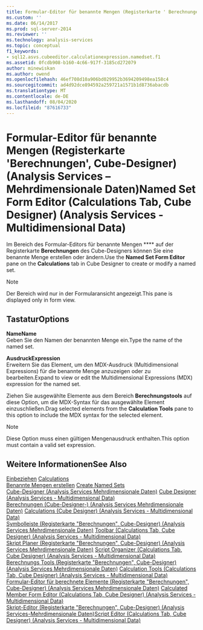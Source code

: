 ```yaml
---
title: Formular-Editor für benannte Mengen (Registerkarte ' Berechnungen ', Cube-Designer) (Analysis Services-Mehrdimensionale Daten) | Microsoft-Dokumentation
ms.custom: ''
ms.date: 06/14/2017
ms.prod: sql-server-2014
ms.reviewer: ''
ms.technology: analysis-services
ms.topic: conceptual
f1_keywords:
- sql12.asvs.cubeeditor.calculationexpression.namedset.f1
ms.assetid: 0fcdb908-b160-4c66-917f-3185cd272079
author: minewiskan
ms.author: owend
ms.openlocfilehash: 46ef708d10a906bd029952b3694209498ea158c4
ms.sourcegitcommit: ad4d92dce894592a259721a1571b1d8736abacdb
ms.translationtype: MT
ms.contentlocale: de-DE
ms.lasthandoff: 08/04/2020
ms.locfileid: "87616733"
---
```

# <a name="named-set-form-editor-calculations-tab-cube-designer-analysis-services---multidimensional-data"></a><span data-ttu-id="963aa-102">Formular-Editor für benannte Mengen (Registerkarte 'Berechnungen', Cube-Designer) (Analysis Services – Mehrdimensionale Daten)</span><span class="sxs-lookup"><span data-stu-id="963aa-102">Named Set Form Editor (Calculations Tab, Cube Designer) (Analysis Services - Multidimensional Data)</span></span>
  <span data-ttu-id="963aa-103">Im Bereich des Formular-Editors für benannte Mengen \*\*\*\* auf der Registerkarte **Berechnungen** des Cube-Designers können Sie eine benannte Menge erstellen oder ändern.</span><span class="sxs-lookup"><span data-stu-id="963aa-103">Use the **Named Set Form Editor** pane on the **Calculations** tab in Cube Designer to create or modify a named set.</span></span>  
  
> [!NOTE]  
>  <span data-ttu-id="963aa-104">Der Bereich wird nur in der Formularansicht angezeigt.</span><span class="sxs-lookup"><span data-stu-id="963aa-104">This pane is displayed only in form view.</span></span>  
  
## <a name="options"></a><span data-ttu-id="963aa-105">Tastatur</span><span class="sxs-lookup"><span data-stu-id="963aa-105">Options</span></span>  
 <span data-ttu-id="963aa-106">**Name**</span><span class="sxs-lookup"><span data-stu-id="963aa-106">**Name**</span></span>  
 <span data-ttu-id="963aa-107">Geben Sie den Namen der benannten Menge ein.</span><span class="sxs-lookup"><span data-stu-id="963aa-107">Type the name of the named set.</span></span>  
  
 <span data-ttu-id="963aa-108">**Ausdruck**</span><span class="sxs-lookup"><span data-stu-id="963aa-108">**Expression**</span></span>  
 <span data-ttu-id="963aa-109">Erweitern Sie das Element, um den MDX-Ausdruck (Multidimensional Expressions) für die benannte Menge anzuzeigen oder zu bearbeiten.</span><span class="sxs-lookup"><span data-stu-id="963aa-109">Expand to view or edit the Multidimensional Expressions (MDX) expression for the named set.</span></span>  
  
 <span data-ttu-id="963aa-110">Ziehen Sie ausgewählte Elemente aus dem Bereich **Berechnungstools** auf diese Option, um die MDX-Syntax für das ausgewählte Element einzuschließen.</span><span class="sxs-lookup"><span data-stu-id="963aa-110">Drag selected elements from the **Calculation Tools** pane to this option to include the MDX syntax for the selected element.</span></span>  
  
> [!NOTE]  
>  <span data-ttu-id="963aa-111">Diese Option muss einen gültigen Mengenausdruck enthalten.</span><span class="sxs-lookup"><span data-stu-id="963aa-111">This option must contain a valid set expression.</span></span>  
  
## <a name="see-also"></a><span data-ttu-id="963aa-112">Weitere Informationen</span><span class="sxs-lookup"><span data-stu-id="963aa-112">See Also</span></span>  
 <span data-ttu-id="963aa-113">[Einbeziehen](multidimensional-models-olap-logical-cube-objects/calculations.md) </span><span class="sxs-lookup"><span data-stu-id="963aa-113">[Calculations](multidimensional-models-olap-logical-cube-objects/calculations.md) </span></span>  
 <span data-ttu-id="963aa-114">[Benannte Mengen erstellen](multidimensional-models/create-named-sets.md) </span><span class="sxs-lookup"><span data-stu-id="963aa-114">[Create Named Sets](multidimensional-models/create-named-sets.md) </span></span>  
 <span data-ttu-id="963aa-115">[Cube-Designer &#40;Analysis Services Mehrdimensionale Daten&#41;](cube-designer-analysis-services-multidimensional-data.md) </span><span class="sxs-lookup"><span data-stu-id="963aa-115">[Cube Designer &#40;Analysis Services - Multidimensional Data&#41;](cube-designer-analysis-services-multidimensional-data.md) </span></span>  
 <span data-ttu-id="963aa-116">[Berechnungen &#40;Cube-Designer-&#41; &#40;Analysis Services Mehrdimensionale Daten&#41;](calculations-cube-designer-analysis-services-multidimensional-data.md) </span><span class="sxs-lookup"><span data-stu-id="963aa-116">[Calculations &#40;Cube Designer&#41; &#40;Analysis Services - Multidimensional Data&#41;](calculations-cube-designer-analysis-services-multidimensional-data.md) </span></span>  
 <span data-ttu-id="963aa-117">[Symbolleiste &#40;Registerkarte "Berechnungen", Cube-Designer&#41; &#40;Analysis Services Mehrdimensionale Daten&#41;](toolbar-calculations-tab-cube-designer-analysis-services-multidimensional-data.md) </span><span class="sxs-lookup"><span data-stu-id="963aa-117">[Toolbar &#40;Calculations Tab, Cube Designer&#41; &#40;Analysis Services - Multidimensional Data&#41;](toolbar-calculations-tab-cube-designer-analysis-services-multidimensional-data.md) </span></span>  
 <span data-ttu-id="963aa-118">[Skript Planer &#40;Registerkarte "Berechnungen", Cube-Designer&#41; &#40;Analysis Services Mehrdimensionale Daten&#41;](script-organizer-cube-designer-analysis-services-multidimensional-data.md) </span><span class="sxs-lookup"><span data-stu-id="963aa-118">[Script Organizer &#40;Calculations Tab, Cube Designer&#41; &#40;Analysis Services - Multidimensional Data&#41;](script-organizer-cube-designer-analysis-services-multidimensional-data.md) </span></span>  
 <span data-ttu-id="963aa-119">[Berechnungs Tools &#40;Registerkarte "Berechnungen", Cube-Designer&#41; &#40;Analysis Services Mehrdimensionale Daten&#41;](calculation-tools-cube-designer-analysis-services-multidimensional-data.md) </span><span class="sxs-lookup"><span data-stu-id="963aa-119">[Calculation Tools &#40;Calculations Tab, Cube Designer&#41; &#40;Analysis Services - Multidimensional Data&#41;](calculation-tools-cube-designer-analysis-services-multidimensional-data.md) </span></span>  
 <span data-ttu-id="963aa-120">[Formular-Editor für berechnete Elemente &#40;Registerkarte "Berechnungen", Cube-Designer&#41; &#40;Analysis Services Mehrdimensionale Daten&#41;](calculated-member-form-editor-cube-designer-analysis-services-multidimensional-data.md) </span><span class="sxs-lookup"><span data-stu-id="963aa-120">[Calculated Member Form Editor &#40;Calculations Tab, Cube Designer&#41; &#40;Analysis Services - Multidimensional Data&#41;](calculated-member-form-editor-cube-designer-analysis-services-multidimensional-data.md) </span></span>  
 [<span data-ttu-id="963aa-121">Skript-Editor &#40;Registerkarte "Berechnungen", Cube-Designer&#41; &#40;Analysis Services-Mehrdimensionale Daten&#41;</span><span class="sxs-lookup"><span data-stu-id="963aa-121">Script Editor &#40;Calculations Tab, Cube Designer&#41; &#40;Analysis Services - Multidimensional Data&#41;</span></span>](script-editor-calculations-cube-designer-analysis-services-multidimensional-data.md)  
  
  
